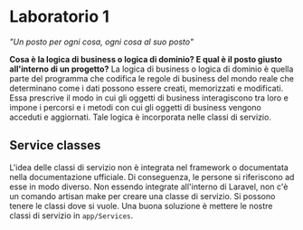 # Laboratorio 1

*"Un posto per ogni cosa, ogni cosa al suo posto"*

**Cosa è la logica di business o logica di dominio? E qual è il posto giusto all'interno di un progetto?**
La logica di business o logica di dominio è quella parte del programma che codifica le regole di business del mondo reale che determinano come i dati possono essere creati, memorizzati e modificati. Essa prescrive il modo in cui gli oggetti di business interagiscono tra loro e impone i percorsi e i metodi con cui gli oggetti di business vengono acceduti e aggiornati. Tale logica è incorporata nelle classi di servizio. 

## Service classes
L'idea delle classi di servizio non è integrata nel framework o documentata nella documentazione ufficiale. Di conseguenza, le persone si riferiscono ad esse in modo diverso. 
Non essendo integrate all'interno di Laravel, non c'è un comando artisan make per creare una classe di servizio. Si possono tenere le classi dove si vuole. Una buona soluzione è mettere le nostre classi di servizio in ``app/Services``.